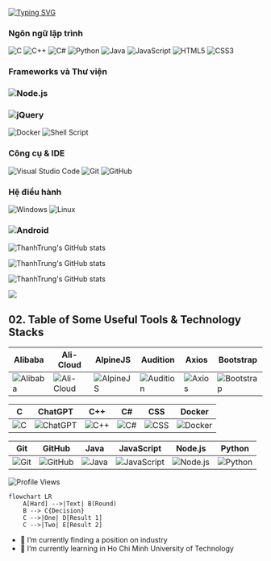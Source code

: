 [![Typing SVG](https://readme-typing-svg.demolab.com?font=Fira+Code&duration=2000&pause=1000&width=435&lines=Hi;I+am+%40thanhtrung-le;+Embedded+system+programming+engineer+and+IOT%2C+ML%2C+AI)](https://git.io/typing-svg)

### Ngôn ngữ lập trình
![C](https://img.shields.io/badge/C-00599C?style=flat-square&logo=c&logoColor=white)
![C++](https://img.shields.io/badge/C++-00599C?style=flat-square&logo=c%2B%2B&logoColor=white)
![C#](https://img.shields.io/badge/C%23-239120?style=flat-square&logo=c-sharp&logoColor=white)
![Python](https://img.shields.io/badge/Python-3776AB?style=flat-square&logo=python&logoColor=white)
![Java](https://img.shields.io/badge/Java-007396?style=flat-square&logo=java&logoColor=white)
![JavaScript](https://img.shields.io/badge/JavaScript-F7DF1E?style=flat-square&logo=javascript&logoColor=black)
![HTML5](https://img.shields.io/badge/HTML5-E34F26?style=flat-square&logo=html5&logoColor=white)
![CSS3](https://img.shields.io/badge/CSS3-1572B6?style=flat-square&logo=css3&logoColor=white)

### Frameworks và Thư viện
### ![Node.js](https://img.shields.io/badge/Node.js-339933?style=flat-square&logo=node.js&logoColor=white)
### ![jQuery](https://img.shields.io/badge/jQuery-0769AD?style=flat-square&logo=jquery&logoColor=white)
![Docker](https://img.shields.io/badge/Docker-2496ED?style=flat-square&logo=docker&logoColor=white)
![Shell Script](https://img.shields.io/badge/Shell_Script-4EAA25?style=flat-square&logo=gnu-bash&logoColor=white)

### Công cụ & IDE
![Visual Studio Code](https://img.shields.io/badge/VS%20Code-007ACC?style=flat-square&logo=visual-studio-code&logoColor=white)
![Git](https://img.shields.io/badge/Git-F05032?style=flat-square&logo=git&logoColor=white)
![GitHub](https://img.shields.io/badge/GitHub-181717?style=flat-square&logo=github&logoColor=white)

### Hệ điều hành
![Windows](https://img.shields.io/badge/Windows-0078D6?style=flat-square&logo=windows&logoColor=white)
![Linux](https://img.shields.io/badge/Linux-FCC624?style=flat-square&logo=linux&logoColor=black)
### ![Android](https://img.shields.io/badge/Android-3DDC84?style=flat-square&logo=android&logoColor=white)


![ThanhTrung's GitHub stats](https://github-readme-stats.vercel.app/api?username=thanhtrung-le&show_icons=true&theme=radical)

![ThanhTrung's GitHub stats](https://github-readme-stats.vercel.app/api?username=thanhtrung-le&show=reviews,discussions_started,discussions_answered,prs_merged,prs_merged_percentage)

![ThanhTrung's GitHub stats](https://github-readme-stats.vercel.app/api?username=thanhtrung-le&show_icons=true)

![](http://github-profile-summary-cards.vercel.app/api/cards/profile-details?username=thanhtrung-le&theme=algolia)

## 02. Table of Some Useful Tools & Technology Stacks

| Alibaba | Ali-Cloud | AlpineJS | Audition | Axios | Bootstrap |
| --- | --- | --- | --- | --- | --- |
| ![Alibaba](https://img.shields.io/badge/Alibaba-%23FF6A00.svg?style=for-the-badge&logo=alibaba&logoColor=white) | ![Ali-Cloud](https://img.shields.io/badge/AliCloud-%230075A8.svg?style=for-the-badge&logo=alicloud&logoColor=white) | ![AlpineJS](https://img.shields.io/badge/AlpineJS-%230071C5.svg?style=for-the-badge&logo=alpine.js&logoColor=white) | ![Audition](https://img.shields.io/badge/Audition-%23039BE5.svg?style=for-the-badge&logo=adobe-audition&logoColor=white) | ![Axios](https://img.shields.io/badge/Axios-%230072C6.svg?style=for-the-badge&logo=axios&logoColor=white) | ![Bootstrap](https://img.shields.io/badge/Bootstrap-%23563D7C.svg?style=for-the-badge&logo=bootstrap&logoColor=white) |

| C | ChatGPT | C++ | C# | CSS | Docker |
| --- | --- | --- | --- | --- | --- |
| ![C](https://img.shields.io/badge/C-%2300599C.svg?style=for-the-badge&logo=c&logoColor=white) | ![ChatGPT](https://img.shields.io/badge/ChatGPT-%231ABC9C.svg?style=for-the-badge&logo=openai&logoColor=white) | ![C++](https://img.shields.io/badge/C%2B%2B-%2300599C.svg?style=for-the-badge&logo=c%2B%2B&logoColor=white) | ![C#](https://img.shields.io/badge/C%23-%23239120.svg?style=for-the-badge&logo=c-sharp&logoColor=white) | ![CSS](https://img.shields.io/badge/CSS-%231572B6.svg?style=for-the-badge&logo=css3&logoColor=white) | ![Docker](https://img.shields.io/badge/Docker-%232496ED.svg?style=for-the-badge&logo=docker&logoColor=white) |

| Git | GitHub | Java | JavaScript | Node.js | Python |
| --- | --- | --- | --- | --- | --- |
| ![Git](https://img.shields.io/badge/Git-%23F05032.svg?style=for-the-badge&logo=git&logoColor=white) | ![GitHub](https://img.shields.io/badge/GitHub-%23181717.svg?style=for-the-badge&logo=github&logoColor=white) | ![Java](https://img.shields.io/badge/Java-%23007396.svg?style=for-the-badge&logo=java&logoColor=white) | ![JavaScript](https://img.shields.io/badge/JavaScript-%23F7DF1E.svg?style=for-the-badge&logo=javascript&logoColor=black) | ![Node.js](https://img.shields.io/badge/Node.js-%23339933.svg?style=for-the-badge&logo=node.js&logoColor=white) | ![Python](https://img.shields.io/badge/Python-%233776AB.svg?style=for-the-badge&logo=python&logoColor=white) |

![Profile Views](https://komarev.com/ghpvc/?username=thanhtrung-le&label=PROFILE+VIEWS)

```mermaid
flowchart LR
    A[Hard] -->|Text| B(Round)
    B --> C{Decision}
    C -->|One| D[Result 1]
    C -->|Two| E[Result 2]
```


<!-- Đây là chú thích và không liên quan tới Mermaid -->
<!--**thanhtrung-le/thanhtrung-le** is a ✨ _special_ ✨ repository because its `README.md` (this file) appears on your GitHub profile.-->

<!--Here are some ideas to get you started:-->

- 🔭 I’m currently finding a position on industry
- 🌱 I’m currently learning in Ho Chi Minh University of Technology

<!-- 👯 I’m looking to collaborate on ...
    - 🤔 I’m looking for help with ...
    - 💬 Ask me about ...
    - 📫 How to reach me: ...
    - 😄 Pronouns: ...
    - ⚡ Fun fact: ... -->


